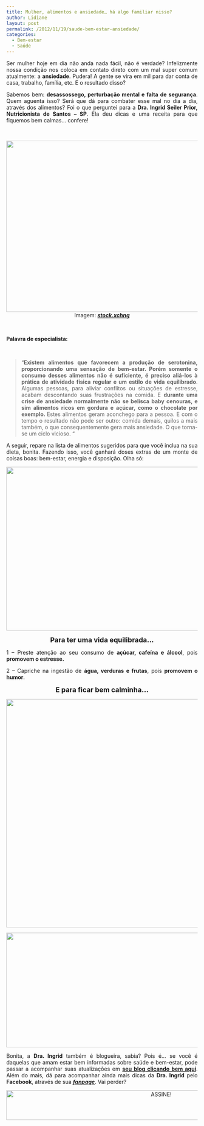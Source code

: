```yaml
---
title: Mulher, alimentos e ansiedade… há algo familiar nisso?
author: Lidiane
layout: post
permalink: /2012/11/19/saude-bem-estar-ansiedade/
categories:
  - Bem-estar
  - Saúde
---
```

<p style="text-align: justify;">
  Ser mulher hoje em dia não anda nada fácil, não é verdade? Infelizmente nossa condição nos coloca em contato direto com um mal super comum atualmente: a <strong>ansiedade</strong>. Pudera! A gente se vira em mil para dar conta de casa, trabalho, família, etc. E o resultado disso?
</p>

<p style="text-align: justify;" align="justify">
  Sabemos bem: <strong>desassossego, perturbação mental e falta de segurança</strong>. Quem aguenta isso? Será que dá para combater esse mal no dia a dia, através dos alimentos? Foi o que perguntei para a <strong>Dra. Ingrid Seiler Prior, Nutricionista de Santos – SP</strong>. Ela deu dicas e uma receita para que fiquemos bem calmas… confere!
</p>

&nbsp;

<p align="center">
  <a href="http://www.trololodemulher.com.br/2012/11/19/saude-bem-estar-ansiedade/bem-estar-saude-estresse-ansiedade/" rel="attachment wp-att-9343"><img class="alignnone size-full wp-image-9343" title="BEM ESTAR-SAUDE-ESTRESSE-ANSIEDADE" src="https://www.trololodemulher.com.br/2012/11/BEM-ESTAR-SAUDE-ESTRESSE-ANSIEDADE.jpg" alt="" width="600" height="450" /></a><br /> Imagem: <strong><em><a href="http://www.sxc.hu/" target="_blank" rel="noopener noreferrer">stock.xchng</a></em></strong>
</p>

&nbsp;

**Palavra de especialista:**

&nbsp;

> <p align="justify">
>   “<strong>Existem alimentos que favorecem a produção de serotonina, proporcionando uma sensação de bem-estar. Porém somente o consumo desses alimentos não é suficiente, é preciso aliá-los à prática de atividade física regular e um estilo de vida equilibrado</strong>. Algumas pessoas, para aliviar conflitos ou situações de estresse, acabam descontando suas frustrações na comida. E <strong>durante uma crise de ansiedade normalmente não se belisca baby cenouras, e sim alimentos ricos em gordura e açúcar, como o chocolate por exemplo. </strong>Estes alimentos geram aconchego para a pessoa. E com o tempo o resultado não pode ser outro: comida demais, quilos a mais também, o que consequentemente gera mais ansiedade. O que torna-se um ciclo vicioso. “
> </p>

<p align="justify">
  A seguir, repare na lista de alimentos sugeridos para que você inclua na sua dieta, bonita. Fazendo isso, você ganhará doses extras de um monte de coisas boas: bem-estar, energia e disposição. Olha só:
</p>

<p align="center">
  <a href="http://www.trololodemulher.com.br/2012/11/19/saude-bem-estar-ansiedade/saude-bem-estar-alimentos-ansiedade-estresse/" rel="attachment wp-att-9348"><img class="alignnone size-full wp-image-9348" title="SAUDE-BEM ESTAR-ALIMENTOS-ANSIEDADE-ESTRESSE" src="https://www.trololodemulher.com.br/2012/11/SAUDE-BEM-ESTAR-ALIMENTOS-ANSIEDADE-ESTRESSE.png" alt="" width="600" height="430" /></a>
</p>

<p align="center">
  <strong><span style="font-size: large;">Para ter uma vida equilibrada…</span></strong>
</p>

<p align="justify">
  1 – Preste atenção ao seu consumo de <strong>açúcar, cafeína e álcool</strong>, pois <strong>promovem o estresse.</strong>
</p>

<p align="justify">
  2 – Capriche na ingestão de <strong>água, verduras e frutas</strong>, pois <strong>promovem o humor</strong>.
</p>

<p align="center">
  <strong><span style="font-size: large;">E para ficar bem calminha…</span></strong>
</p>

<p align="center">
  <a href="http://www.trololodemulher.com.br/2012/11/19/saude-bem-estar-ansiedade/bem-estar-saude-estresse-ansiedade2/" rel="attachment wp-att-9344"><img class="alignnone size-full wp-image-9344" title="BEM ESTAR-SAUDE-ESTRESSE-ANSIEDADE[2]" src="https://www.trololodemulher.com.br/2012/11/BEM-ESTAR-SAUDE-ESTRESSE-ANSIEDADE2.jpg" alt="" width="600" height="600" /></a>
</p>

<p align="center">
  <a href="http://www.trololodemulher.com.br/2012/11/19/saude-bem-estar-ansiedade/dra-ingrid-seiler-prior-nutricionista-santos/" rel="attachment wp-att-9347"><img class="alignnone size-full wp-image-9347" title="DRA INGRID SEILER PRIOR NUTRICIONISTA SANTOS" src="https://www.trololodemulher.com.br/2012/11/DRA-INGRID-SEILER-PRIOR-NUTRICIONISTA-SANTOS.png" alt="" width="545" height="301" /></a>
</p>

<p align="justify">
  Bonita, a <strong>Dra. Ingrid</strong> também é blogueira, sabia? Pois é… se você é daquelas que amam estar bem informadas sobre saúde e bem-estar, pode passar a acompanhar suas atualizações em <strong><a href="http://www.nutricionistaingrid.com.br/" target="_blank" rel="noopener noreferrer">seu blog clicando bem aqui</a></strong>. Além do mais, dá para acompanhar ainda mais dicas da <strong>Dra. Ingrid</strong> pelo <strong>Facebook</strong>, através de sua <strong><em><a href="http://www.facebook.com/nutri.ingrid.prior" target="_blank" rel="noopener noreferrer">fanpage</a></em></strong>. Vai perder?
</p>

<p align="center">
  <a href="http://feedburner.google.com/fb/a/mailverify?uri=blogbichafemea&loc=pt_BR" target="_blank" rel="noopener noreferrer"><img class="alignnone size-full wp-image-10439" src="https://www.trololodemulher.com.br/2014/09/ASSINE.png" alt="ASSINE!" width="800" height="78" /></a>
</p>